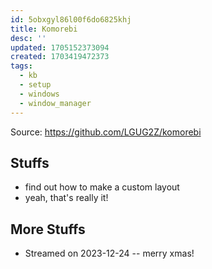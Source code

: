```yaml
---
id: 5obxgyl86l00f6do6825khj
title: Komorebi
desc: ''
updated: 1705152373094
created: 1703419472373
tags:
  - kb
  - setup
  - windows
  - window_manager
---
```


Source: https://github.com/LGUG2Z/komorebi

## Stuffs

* find out how to make a custom layout
* yeah, that's really it!

## More Stuffs

* Streamed on 2023-12-24 -- merry xmas!
